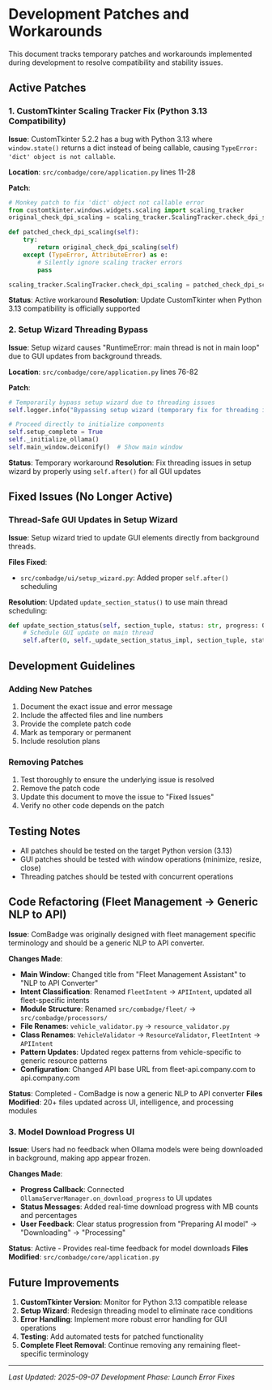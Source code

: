 # Development Patches and Workarounds

This document tracks temporary patches and workarounds implemented during development to resolve compatibility and stability issues.

## Active Patches

### 1. CustomTkinter Scaling Tracker Fix (Python 3.13 Compatibility)

**Issue**: CustomTkinter 5.2.2 has a bug with Python 3.13 where `window.state()` returns a dict instead of being callable, causing `TypeError: 'dict' object is not callable`.

**Location**: `src/combadge/core/application.py` lines 11-28

**Patch**:
```python
# Monkey patch to fix 'dict' object not callable error
from customtkinter.windows.widgets.scaling import scaling_tracker
original_check_dpi_scaling = scaling_tracker.ScalingTracker.check_dpi_scaling

def patched_check_dpi_scaling(self):
    try:
        return original_check_dpi_scaling(self)
    except (TypeError, AttributeError) as e:
        # Silently ignore scaling tracker errors
        pass

scaling_tracker.ScalingTracker.check_dpi_scaling = patched_check_dpi_scaling
```

**Status**: Active workaround
**Resolution**: Update CustomTkinter when Python 3.13 compatibility is officially supported

### 2. Setup Wizard Threading Bypass

**Issue**: Setup wizard causes "RuntimeError: main thread is not in main loop" due to GUI updates from background threads.

**Location**: `src/combadge/core/application.py` lines 76-82

**Patch**:
```python
# Temporarily bypass setup wizard due to threading issues
self.logger.info("Bypassing setup wizard (temporary fix for threading issues)")

# Proceed directly to initialize components  
self.setup_complete = True
self._initialize_ollama()
self.main_window.deiconify()  # Show main window
```

**Status**: Temporary workaround
**Resolution**: Fix threading issues in setup wizard by properly using `self.after()` for all GUI updates

## Fixed Issues (No Longer Active)

### Thread-Safe GUI Updates in Setup Wizard

**Issue**: Setup wizard tried to update GUI elements directly from background threads.

**Files Fixed**:
- `src/combadge/ui/setup_wizard.py`: Added proper `self.after()` scheduling

**Resolution**: Updated `update_section_status()` to use main thread scheduling:
```python
def update_section_status(self, section_tuple, status: str, progress: Optional[float] = None):
    # Schedule GUI update on main thread
    self.after(0, self._update_section_status_impl, section_tuple, status, progress)
```

## Development Guidelines

### Adding New Patches

1. Document the exact issue and error message
2. Include the affected files and line numbers
3. Provide the complete patch code
4. Mark as temporary or permanent
5. Include resolution plans

### Removing Patches

1. Test thoroughly to ensure the underlying issue is resolved
2. Remove the patch code
3. Update this document to move the issue to "Fixed Issues"
4. Verify no other code depends on the patch

## Testing Notes

- All patches should be tested on the target Python version (3.13)
- GUI patches should be tested with window operations (minimize, resize, close)
- Threading patches should be tested with concurrent operations

## Code Refactoring (Fleet Management → Generic NLP to API)

**Issue**: ComBadge was originally designed with fleet management specific terminology and should be a generic NLP to API converter.

**Changes Made**:
- **Main Window**: Changed title from "Fleet Management Assistant" to "NLP to API Converter"
- **Intent Classification**: Renamed `FleetIntent` → `APIIntent`, updated all fleet-specific intents
- **Module Structure**: Renamed `src/combadge/fleet/` → `src/combadge/processors/`
- **File Renames**: `vehicle_validator.py` → `resource_validator.py`
- **Class Renames**: `VehicleValidator` → `ResourceValidator`, `FleetIntent` → `APIIntent`
- **Pattern Updates**: Updated regex patterns from vehicle-specific to generic resource patterns
- **Configuration**: Changed API base URL from fleet-api.company.com to api.company.com

**Status**: Completed - ComBadge is now a generic NLP to API converter
**Files Modified**: 20+ files updated across UI, intelligence, and processing modules

### 3. Model Download Progress UI

**Issue**: Users had no feedback when Ollama models were being downloaded in background, making app appear frozen.

**Changes Made**:
- **Progress Callback**: Connected `OllamaServerManager.on_download_progress` to UI updates
- **Status Messages**: Added real-time download progress with MB counts and percentages
- **User Feedback**: Clear status progression from "Preparing AI model" → "Downloading" → "Processing"

**Status**: Active - Provides real-time feedback for model downloads
**Files Modified**: `src/combadge/core/application.py`

## Future Improvements

1. **CustomTkinter Version**: Monitor for Python 3.13 compatible release
2. **Setup Wizard**: Redesign threading model to eliminate race conditions
3. **Error Handling**: Implement more robust error handling for GUI operations
4. **Testing**: Add automated tests for patched functionality
5. **Complete Fleet Removal**: Continue removing any remaining fleet-specific terminology

---
*Last Updated: 2025-09-07*
*Development Phase: Launch Error Fixes*